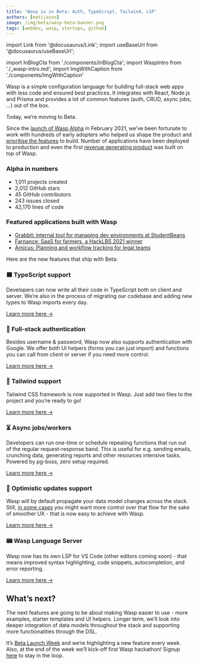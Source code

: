 ```yaml
---
title: 'Wasp is in Beta: Auth, TypeScript, Tailwind, LSP'
authors: [matijasos]
image: /img/beta/wasp-beta-banner.png
tags: [webdev, wasp, startups, github]
---
```


import Link from '@docusaurus/Link';
import useBaseUrl from '@docusaurus/useBaseUrl';

import InBlogCta from './components/InBlogCta';
import WaspIntro from './_wasp-intro.md';
import ImgWithCaption from './components/ImgWithCaption'

Wasp is a simple configuration language for building full-stack web apps with less code and ensured best practices. It integrates with React, Node.js and Prisma and provides a lot of common features (auth, CRUD, async jobs, ...) out of the box.

Today, we’re moving to Beta.

<!--truncate-->

Since the [launch of Wasp Alpha](https://news.ycombinator.com/item?id=26091956) in February 2021, we’ve been fortunate to work with hundreds of early adopters who helped us shape the product and [prioritise the features](/blog/2022/11/16/alpha-testing-program-post-mortem#the-feedback) to build. Number of applications have been deployed to production and even the first [revenue generating product](/blog/2022/11/26/erlis-amicus-usecase) was built on top of Wasp.

### Alpha in numbers

- 1,011 projects created
- 2,012 GitHub stars
- 45 GitHub contributors
- 243 issues closed
- 42,170 lines of code

### Featured applications built with Wasp

- [Grabbit: internal tool for managing dev environments at StudentBeans](/blog/2022/11/26/michael-curry-usecase)
- [Farnance: SaaS for farmers, a HackLBS 2021 winner](/blog/2022/10/28/farnance-hackathon-winner)
- [Amicus: Planning and workflow tracking for legal teams](/blog/2022/11/26/erlis-amicus-usecase)

Here are the new features that ship with Beta:

### 🟦 TypeScript support

Developers can now write all their code in TypeScript both on client and server. We’re also in the process of migrating our codebase and adding new types to Wasp imports every day.

[Learn more here →](/blog/2022/11/29/typescript-feature-announcement)

### 🔑 Full-stack authentication

Besides username & password, Wasp now also supports authentication with Google. We offer both UI helpers (forms you can just import) and functions you can call from client or server if you need more control.

[Learn more here →](/blog/2022/11/15/auth-feature-announcement)

### 💨 Tailwind support

Tailwind CSS framework is now supported in Wasp. Just add two files to the project and you’re ready to go!

[Learn more here →](/blog/2022/11/16/tailwind-feature-announcement)

### ⏳ Async jobs/workers

Developers can run one-time or schedule repeating functions that run out of the regular request-response band. This is useful for e.g. sending emails, crunching data, generating reports and other resources intensive tasks. Powered by pg-boss, zero setup required.

[Learn more here →](/blog/2022/06/15/jobs-feature-announcement)

### 🥛 Optimistic updates support

Wasp will by default propagate your data model changes across the stack. Still, [in some cases](https://wasp-lang.dev/blog/2021/12/02/waspello#what-doesnt-work-yet)
you might want more control over that flow for the sake of smoother UX - that is now easy to achieve with Wasp.

[Learn more here →](/blog/2022/11/30/optimistic-update-feature-announcement)

### 📟 Wasp Language Server

Wasp now has its own LSP for VS Code (other editors coming soon) - that means improved syntax highlighting, code snippets, autocompletion, and error reporting.

[Learn more here →](/blog/2022/12/01/beta-ide-improvements)

## What’s next?

The next features are going to be about making Wasp easier to use - more examples, starter templates and UI helpers. Longer term, we’ll look into deeper integration of data models throughout the stack and supporting more functionalities through the DSL.

It’s [Beta Launch Week](blog/2022/11/26/wasp-beta-launch-week) and we’re highlighting a new feature every week. Also, at the end of the week we’ll kick-off first Wasp hackathon! Signup [here](/#signup) to stay in the loop.
